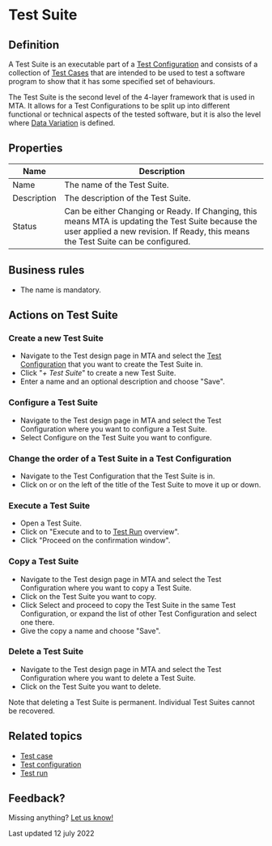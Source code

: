 # Test Suite 



## Definition

A Test Suite is an executable part of a [Test Configuration](test-configuration) and consists of a collection of [Test Cases](test-case) that are intended to be used to test a software program to show that it has some specified set of behaviours.

The Test Suite is the second level of the 4-layer framework that is used in MTA. It allows for a Test Configurations to be split up into different functional or technical aspects of the tested software, but it is also the level where [Data Variation](datavariation) is defined. 

## Properties
| Name | Description |
| ----------- | ----------- |
| Name | The name of the Test Suite. | 
| Description | The description of the Test Suite. | 
| Status | Can be either Changing or Ready. If Changing, this means MTA is updating the Test Suite because the user applied a new revision. If Ready, this means the Test Suite can be configured. | 
  
## Business rules
- The name is mandatory.

## Actions on Test Suite

### Create a new Test Suite
- Navigate to the Test design page in MTA and select the [Test Configuration](test-configuration) that you want to create the Test Suite in.
- Click "*+ Test Suite*" to create a new Test Suite.
- Enter a name and an optional description and choose "Save".

### Configure a Test Suite
- Navigate to the Test design page in MTA and select the Test Configuration where you want to configure a Test Suite.
- Select Configure on the Test Suite you want to configure.

### Change the order of a Test Suite in a Test Configuration
- Navigate to the Test Configuration that the Test Suite is in.
- Click on <i class="fas fa-arrow-up"></i> or <i class="fas fa-arrow-down"></i> on the left of the title of the Test Suite to move it up or down.

### Execute a Test Suite
- Open a Test Suite.
- Click on "Execute and to to [Test Run](test-run) overview".
- Click "Proceed on the confirmation window".

### Copy a Test Suite
- Navigate to the Test design page in MTA and select the Test Configuration where you want to copy a Test Suite.
- Click <i class="fas fa-copy"></i> on the Test Suite you want to copy.
- Click Select and proceed to copy the Test Suite in the same Test Configuration, or expand the list of other Test Configuration and select one there.
- Give the copy a name and choose "Save".

### Delete a Test Suite
- Navigate to the Test design page in MTA and select the Test Configuration where you want to delete a Test Suite.
- Click <i class="fas fa-trash-alt"></i> on the Test Suite you want to delete.

Note that deleting a Test Suite is permanent. Individual Test Suites cannot be recovered.

## Related topics
- [Test case](test-case)
- [Test configuration](test-configuration)
- [Test run](test-run)

## Feedback?
Missing anything? [Let us know!](mailto:support@menditect.com)

Last updated 12 july 2022